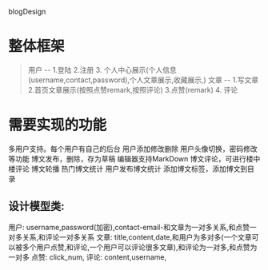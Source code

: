 blogDesign

# 整体框架
> 用户 -- 1.登陆 2.注册 3. 个人中心展示(个人信息(username,contact,password),个人文章展示,收藏展示,)
> 文章 --  1.写文章  2.首页文章展示(按照点赞remark,按照评论) 3.点赞(remark) 4. 评论

# 需要实现的功能
多用户支持。每个用户有自己的后台
用户添加修改删除
用户头像切换，密码修改等功能
博文发布，删除，存为草稿
编辑器支持MarkDown
博文评论，可进行楼中楼评论
博文轮播
热门博文统计
用户发布博文统计
添加博文标签，添加博文到目录

## 设计模型类:
用户: username,password(加密),contact-email-和文章为一对多关系,和点赞一对多关系,和评论一对多关系
文章: title,content,date,和用户为多对多(一个文章可以被多个用户点赞,和评论,一个用户可以评论很多文章),和评论为一对多,和点赞为一对多
点赞: click_num,
评论: content,username,